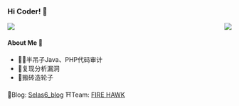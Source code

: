 ### Hi Coder! 👋
<img align="right" src="https://github-readme-stats.vercel.app/api?username=Seals6&show_icons=true&theme=radical&bg_color=30,e96443,904e95&title_color=fff&text_color=fff">

![](https://visitor-badge.glitch.me/badge?page_id=Seals6.Seals6&right_color=red)

#### About Me 🥷
- 🧑‍💻半吊子Java、PHP代码审计
- 👾复现分析漏洞
- 🚀搬砖造轮子

🌟Blog: [Selas6_blog](http://blog.seals6.top)
⛩Team: [FIRE HAWK](https://www.nsfocus.com.cn/)
